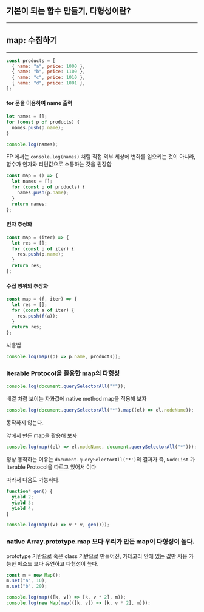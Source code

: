 ## 기본이 되는 함수 만들기, 다형성이란?

---

## map: 수집하기

---

```js
const products = [
  { name: "a", price: 1000 },
  { name: "b", price: 1100 },
  { name: "c", price: 1010 },
  { name: "d", price: 1001 },
];
```

#### for 문을 이용하여 name 출력

```js
let names = [];
for (const p of products) {
  names.push(p.name);
}

console.log(names);
```

FP 에서는 `console.log(names)` 처럼 직접 외부 세상에 변화를 일으키는 것이 아니라, 함수가 인자와 리턴값으로 소통하는 것을 권장함

```js
const map = () => {
  let names = [];
  for (const p of products) {
    names.push(p.name);
  }
  return names;
};
```

#### 인자 추상화

```js
const map = (iter) => {
  let res = [];
  for (const p of iter) {
    res.push(p.name);
  }
  return res;
};
```

#### 수집 행위의 추상화

```js
const map = (f, iter) => {
  let res = [];
  for (const a of iter) {
    res.push(f(a));
  }
  return res;
};
```

사용법

```js
console.log(map((p) => p.name, products));
```

### Iterable Protocol을 활용한 map의 다형성

```js
console.log(document.querySelectorAll("*"));
```

배열 처럼 보이는 자과값에 native method map을 적용해 보자

```js
console.log(document.querySelectorAll("*").map((el) => el.nodeName));
```

동작하지 않는다.

앞에서 만든 map을 활용해 보자

```js
console.log(map((el) => el.nodeName, document.querySelectorAll("*")));
```

정상 동작하는 이유는 `document.querySelectorAll('*')`의 결과가 즉, `NodeList` 가 Iterable Protocol을 따르고 있어서 이다

따라서 다음도 가능하다.

```js
function* gen() {
  yield 2;
  yield 3;
  yield 4;
}

console.log(map((v) => v * v, gen()));
```

### native Array.prototype.map 보다 우리가 만든 map이 다형성이 높다.

prototype 기반으로 혹은 class 기반으로 만들어진, 카테고리 안에 있는 값만 사용 가능한 메소드 보다 유연하고 다형성이 높다.

```js
const m = new Map();
m.set("a", 10);
m.set("b", 20);

console.log(map(([k, v]) => [k, v * 2], m));
console.log(new Map(map(([k, v]) => [k, v * 2], m)));
```
